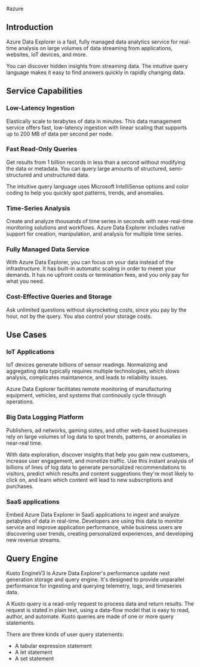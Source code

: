 #azure 

## Introduction
Azure Data Explorer is a fast, fully managed data analytics service for real-time analysis on large volumes of data streaming from applications, websites, IoT devices, and more.

You can discover hidden insights from streaming data. The intuitive query language makes it easy to find answers quickly in rapidly changing data.

## Service Capabilities
### Low-Latency Ingestion
Elastically scale to terabytes of data in minutes. This data management service offers fast, low-latency ingestion with linear scaling that supports up to 200 MB of data per second per node.

### Fast Read-Only Queries
Get results from 1 billion records in less than a second without modifying the data or metadata. You can query large amounts of structured, semi-structured and unstructured data.

The intuitive query language uses Microsoft IntelliSense options and color coding to help you quickly spot patterns, trends, and anomalies.

### Time-Series Analysis
Create and analyze thousands of time series in seconds with near-real-time monitoring solutions and workflows. Azure Data Explorer includes native support for creation, manipulation, and analysis for multiple time series.

### Fully Managed Data Service
With Azure Data Explorer, you can focus on your data instead of the infrastructure. It has built-in automatic scaling in order to meeet your demands. It has no upfront costs or termination fees, and you only pay for what you need.

### Cost-Effective Queries and Storage
Ask unlimited questions without skyrocketing costs, since you pay by the hour, not by the query. You also control your storage costs.

## Use Cases
### IoT Applications
IoT devices generate billions of sensor readings. Normalizing and aggregating data typically requires multiple technologies, which slows analysis, complicates maintanence, and leads to reliability issues.

Azure Data Explorer facilitates remote monitoring of manufacturing equipment, vehicles, and systems that continously cycle through operations.

### Big Data Logging Platform
Publishers, ad networks, gaming sistes, and other web-based businesses rely on large volumes of log data to spot trends, patterns, or anomalies in near-real time.

With data exploration, discover insights that help you gain new customers, increase user engagement, and monetize traffic. Use this instant analysis of billions of lines of log data to generate personalized recommendations to visitors, predict which results and content suggestions they're most likely to click on, and learn which content will lead to new subscriptions and purchases.

### SaaS applications
Embed Azure Data Explorer in SaaS applications to ingest and analyze petabytes of data in real-time. Developers are using this data to monitor service and improve application performance, while business users are discovering user trends, creating personalized experiences, and developing new revenue streams.

## Query Engine
Kusto EngineV3 is Azure Data Explorer's performance update next generation storage and query engine. It's designed to provide unparallel performance for ingesting and querying telemetry, logs, and timeseries data.

A Kusto query is a read-only request to process data and return results. The request is stated in plain text, using a data-flow model that is easy to read, author, and automate. Kusto queries are made of one or more query statements.

There are three kinds of user query statements:
- A tabular expression statement
- A let statement
- A set statement